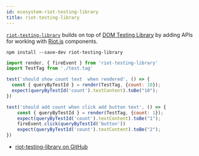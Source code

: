 ```yaml
---
id: ecosystem-riot-testing-library
title: riot-testing-library
---
```


[`riot-testing-library`][gh] builds on top of [DOM Testing Library](https://github.com/testing-library/dom-testing-library) by adding APIs for working with [Riot.js](https://riot.js.org/) components.

```
npm install --save-dev riot-testing-library
```

```javascript
import render, { fireEvent } from 'riot-testing-library'
import TestTag from './test.tag'

test('should show count text  when rendered', () => {
  const { queryByTestId } = render(TestTag, {count: 10});
  expect(queryByTestId('count').textContent).toBe("10");
})

test('should add count when click add button text', () => {
    const { queryByTestId } = render(TestTag, {count: 1});
    expect(queryByTestId('count').textContent).toBe("1");
    fireEvent.click(queryByTestId('button'))
    expect(queryByTestId('count').textContent).toBe("2");
})
```


- [riot-testing-library on GitHub][gh]

[gh]: https://github.com/ariesjia/riot-testing-library
